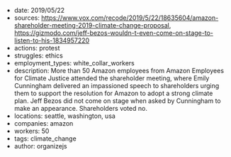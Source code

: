 - date: 2019/05/22
- sources: https://www.vox.com/recode/2019/5/22/18635604/amazon-shareholder-meeting-2019-climate-change-proposal, https://gizmodo.com/jeff-bezos-wouldn-t-even-come-on-stage-to-listen-to-his-1834957220
- actions: protest
- struggles: ethics
- employment_types: white_collar_workers
- description: More than 50 Amazon employees from Amazon Employees for Climate Justice attended the shareholder meeting, where Emily Cunningham delivered an impassioned speech to shareholders urging them to support the resolution for Amazon to adopt a strong climate plan. Jeff Bezos did not come on stage when asked by Cunningham to make an appearance. Shareholders voted no.
- locations: seattle, washington, usa
- companies: amazon
- workers: 50
- tags: climate_change
- author: organizejs
